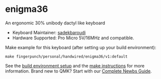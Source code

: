 # enigma36

An ergonomic 30% unibody dactyl like keyboard

* Keyboard Maintainer: [sadekbaroudi](https://github.com/sadekbaroudi)
* Hardware Supported: Pro Micro 5V/16MHz and compatible.

Make example for this keyboard (after setting up your build environment):

    make fingerpunch/personal/handwired/enigma36/v1:default

See the [build environment setup](https://docs.qmk.fm/#/getting_started_build_tools) and the [make instructions](https://docs.qmk.fm/#/getting_started_make_guide) for more information. Brand new to QMK? Start with our [Complete Newbs Guide](https://docs.qmk.fm/#/newbs).
